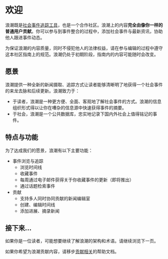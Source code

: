 # 欢迎

浪潮既是[社会事件追踪工具](https://langchao.org/about)，也是一个合作社区。浪潮上的内容**完全由像你一样的普通用户贡献**。你可以参与到事件整合的过程中，添加社会事件与最新资讯，协助他人跟进事件动态。

为保证浪潮的内容质量，同时不侵犯他人的法律权益，请在参与编辑的过程中遵守这本社区指南上的规范。浪潮仍处于初期阶段，指南内的内容可能随时会改变。

## 愿景

浪潮提供一种全新的新闻摄取、追踪方式让读者能够清晰明了地获得一个社会事件的来龙去脉和后续更新。浪潮致力于：

* 于读者，浪潮是一种更方便、全面、客观地了解社会事件的方式。浪潮的信息组织形式得以让你在嘈杂的信息源中快速获得事件的摘要。
* 于社会，浪潮是一个公共数据库，忠实地记录下国内外社会上值得铭记的事件。

## 特点与功能

为了达成我们的愿景，浪潮有以下主要功能：

* 事件浏览与追踪
  * 浏览时间线
  * 收藏事件
  * 每周通过电子邮件获得关于你收藏事件的更新（即将推出）
  * 通过话题检索事件
* 贡献
  * 支持多人同时协同贡献的新闻编辑室
  * 创建、编辑时间线
  * 添加进展、摘录新闻

## 接下来…

如果你是一位读者，可能想要继续了解浪潮的架构和术语。请继续浏览下一页。

如果你希望为浪潮贡献内容，请移步[贡献相关](broken-reference)的帮助文档。
